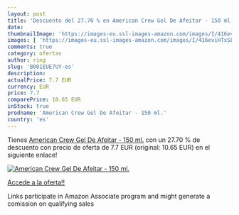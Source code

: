 ```yaml
---
layout: post
title: 'Descuento del 27.70 % en American Crew Gel De Afeitar - 150 ml.'
date: 
thumbnailImage: 'https://images-eu.ssl-images-amazon.com/images/I/416eviHTxSL._SL200_.jpg'
images: [ 'https://images-eu.ssl-images-amazon.com/images/I/416eviHTxSL._SL200_.jpg' ]
comments: true
category: ofertas
author: ring
slug: 'B001EUE7UY-es'
description:
actualPrice: 7.7 EUR
currency: EUR
price: 7.7
comparePrice: 10.65 EUR
inStock: true
prodname: 'American Crew Gel De Afeitar - 150 ml.'
country: 'es'
---
```


Tienes [American Crew Gel De Afeitar - 150 ml.](https://www.amazon.es/dp/B001EUE7UY/?tag=tolees-21) con un 27.70 % de descuento con precio de oferta de 7.7 EUR (original: 10.65 EUR) en el siguiente enlace!

[![American Crew Gel De Afeitar - 150 ml.](https://images-eu.ssl-images-amazon.com/images/I/416eviHTxSL._SL200_.jpg)](https://www.amazon.es/dp/B001EUE7UY/?tag=tolees-21)

[Accede a la oferta!!](https://www.amazon.es/dp/B001EUE7UY/?tag=tolees-21)

Links participate in Amazon Associate program and might generate a comission on qualifying sales


